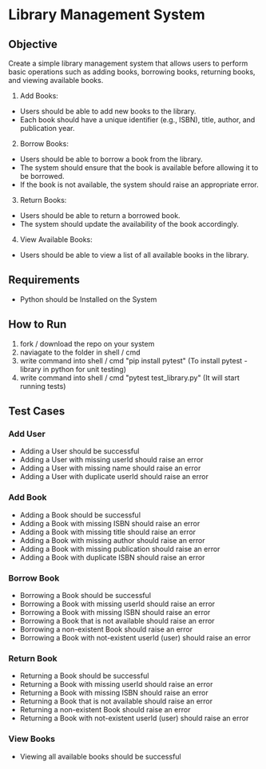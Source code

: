# Library Management System

## Objective

Create a simple library management system that allows users to perform basic operations such as adding books, borrowing books, returning books, and viewing available books.

1. Add Books:
- Users should be able to add new books to the library.
- Each book should have a unique identifier (e.g., ISBN), title, author, and publication year.

2. Borrow Books:
- Users should be able to borrow a book from the library.
- The system should ensure that the book is available before allowing it to be borrowed.
- If the book is not available, the system should raise an appropriate error.

3. Return Books:
- Users should be able to return a borrowed book.
- The system should update the availability of the book accordingly.

4. View Available Books:
- Users should be able to view a list of all available books in the library.

## Requirements

- Python should be Installed on the System

## How to Run

1. fork / download the repo on your system
2. naviagate to the folder in shell / cmd
3. write command into shell / cmd "pip install pytest" (To install pytest - library in python for unit testing)
4. write command into shell / cmd "pytest test_library.py" (It will start running tests)

## Test Cases

### Add User

- Adding a User should be successful
- Adding a User with missing userId should raise an error
- Adding a User with missing name should raise an error
- Adding a User with duplicate userId should raise an error

### Add Book

- Adding a Book should be successful
- Adding a Book with missing ISBN should raise an error
- Adding a Book with missing title should raise an error
- Adding a Book with missing author should raise an error
- Adding a Book with missing publication should raise an error
- Adding a Book with duplicate ISBN should raise an error

### Borrow Book

- Borrowing a Book should be successful
- Borrowing a Book with missing userId should raise an error
- Borrowing a Book with missing ISBN should raise an error
- Borrowing a Book that is not available should raise an error
- Borrowing a non-existent Book should raise an error
- Borrowing a Book with not-existent userId (user) should raise an error

### Return Book

- Returning a Book should be successful
- Returning a Book with missing userId should raise an error
- Returning a Book with missing ISBN should raise an error
- Returning a Book that is not available should raise an error
- Returning a non-existent Book should raise an error
- Returning a Book with not-existent userId (user) should raise an error

### View Books

- Viewing all available books should be successful